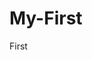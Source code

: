 # My-First
First
<!DOCTYPE html>
<html>
  <head>
    <title>Ini Website Permulaan</title>
    <meta charset="utf-8">
    <link rel="stylesheet" href="new.css">
   </head>
  <body>
      <div class="main">
      </div>
  </body>
 </html>
